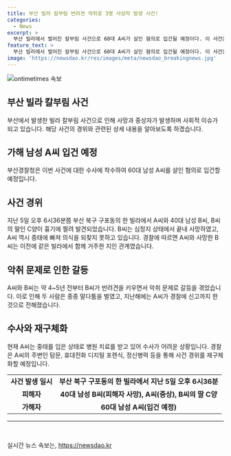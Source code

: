 ```yaml
---
title: 부산 빌라 칼부림 반려견 악취로 3명 사상자 발생 사건!
categories:
  - News
excerpt: >
  부산 빌라에서 벌어진 칼부림 사건으로 60대 A씨가 살인 혐의로 입건될 예정이다. 이 사건은 A씨와 함께 사망한 B씨가 사는 빌라 아래층에 살던 A씨의 지인과의 악취 문제로 인한 말다툼이 사건 배경으로 알려졌다. 경찰은 A씨가 지인 집을 방문하던 범행 당일에 흉기를 사용한 후 자해했을 것으로 추정하고, A씨의 지문은 흉기에서 검출됐으나 직접적인 범행 경위는 아직 밝혀지지 않았다. A씨 역시 중태로 병원에서 치료중이어서 수사가 어렵다는 점에서 경찰은 탐문과 전산분석 등을 통해 사건 경위를 파악할 계획이다.
feature_text: >
  부산 빌라에서 벌어진 칼부림 사건으로 60대 A씨가 살인 혐의로 입건될 예정이다. 이 사건은 A씨와 함께 사망한 B씨가 사는 빌라 아래층에 살던 A씨의 지인과의 악취 문제로 인한 말다툼이 사건 배경으로 알려졌다. 경찰은 A씨가 지인 집을 방문하던 범행 당일에 흉기를 사용한 후 자해했을 것으로 추정하고, A씨의 지문은 흉기에서 검출됐으나 직접적인 범행 경위는 아직 밝혀지지 않았다. A씨 역시 중태로 병원에서 치료중이어서 수사가 어렵다는 점에서 경찰은 탐문과 전산분석 등을 통해 사건 경위를 파악할 계획이다.
image: 'https://newsdao.kr/res/images/meta/newsdao_breakingnews.jpg'
---
```


<p><img src="https://newsdao.kr/res/images/meta/newsdao_breakingnews.jpg" alt="ontimetimes 속보" /></p>

<h2 data-ke-size="size26">부산 빌라 칼부림 사건</h2>

<p data-ke-size="size16">부산에서 발생한 빌라 칼부림 사건으로 인해 사망과 중상자가 발생하며 사회적 이슈가 되고 있습니다. 해당 사건의 경위와 관련된 상세 내용을 알아보도록 하겠습니다.</p>

<h2 data-ke-size="size22">가해 남성 A씨 입건 예정</h2>

<p data-ke-size="size16">부산경찰청은 이번 사건에 대한 수사에 착수하여 60대 남성 A씨를 살인 혐의로 입건할 예정입니다. </p>

<h2 data-ke-size="size22">사건 경위</h2>

<p data-ke-size="size16">지난 5일 오후 6시36분쯤 부산 북구 구포동의 한 빌라에서 A씨와 40대 남성 B씨, B씨의 딸인 C양이 흉기에 찔려 발견되었습니다. B씨는 심정지 상태에서 끝내 사망하였고, A씨 역시 중태에 빠져 의식을 되찾지 못하고 있습니다. 경찰에 따르면 A씨와 사망한 B씨는 이전에 같은 빌라에서 함께 거주한 지인 관계였습니다.</p>

<h2 data-ke-size="size22">악취 문제로 인한 갈등</h2>

<p data-ke-size="size16">A씨와 B씨는 약 4~5년 전부터 B씨가 반려견을 키우면서 악취 문제로 갈등을 겪었습니다. 이로 인해 두 사람은 종종 말다툼을 벌였고, 지난해에는 A씨가 경찰에 신고까지 한 것으로 전해졌습니다.</p>

<h2 data-ke-size="size22">수사와 재구체화</h2>

<p data-ke-size="size16">현재 A씨는 중태를 입은 상태로 병원 치료를 받고 있어 수사가 어려운 상황입니다. 경찰은 A씨의 주변인 탐문, 휴대전화 디지털 포렌식, 정신병력 등을 통해 사건 경위를 재구체화할 예정입니다.</p>

<table>
    <tr>
        <td style="text-align: center; height: 17px;"><b>사건 발생 일시</b></td>
        <td style="text-align: center; height: 17px;"><b>부산 북구 구포동의 한 빌라에서 지난 5일 오후 6시36분</b></td>
    </tr>
    <tr>
        <td style="text-align: center; height: 17px;"><b>피해자</b></td>
        <td style="text-align: center; height: 17px;"><b>40대 남성 B씨(피해자 사망), A씨(중상), B씨의 딸 C양</b></td>
    </tr>
    <tr>
        <td style="text-align: center; height: 17px;"><b>가해자</b></td>
        <td style="text-align: center; height: 17px;"><b>60대 남성 A씨(입건 예정)</b></td>
    </tr>
</table>

<hr>

<p data-ke-size="size16">&nbsp;</p>
실시간 뉴스 속보는, <a href="https://newsdao.kr" rel="dofollow">https://newsdao.kr</a>


